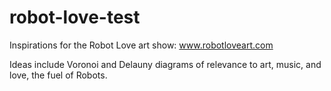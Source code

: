 # robot-love-test
Inspirations for the Robot Love art show: www.robotloveart.com

Ideas include Voronoi and Delauny diagrams of relevance to art, music, and love, the fuel of Robots.
